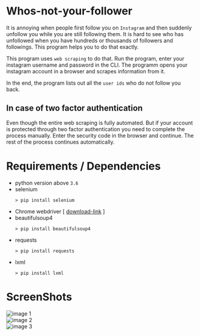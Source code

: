 # Whos-not-your-follower

It is annoying when people first follow you on ```Instagram``` and then suddenly unfollow you while you are still following them. It is hard to see who has unfollowed when you have hundreds or thousands of followers and followings. This program helps you to do that exactly.  

This program uses ```web scraping``` to do that. Run the program, enter your instagram username and password in the CLI. The programm opens your instagram account in a browser and scrapes information from it.  

In the end, the program lists out all the ```user ids``` who do not follow you back.

## In case of two factor authentication
Even though the entire web scraping is fully automated. But if your account is protected through two factor authentication you need to complete the process manually. Enter the security code in the browser and continue. The rest of the process continues automatically.


# Requirements / Dependencies
* python version above ```3.6```
* selenium
  ```
  > pip install selenium
  ```
* Chrome webdriver [ [download-link](https://chromedriver.chromium.org/) ]
* beautifulsoup4
  ```
  > pip install beautifulsoup4
  ```
* requests
  ```
  > pip install requests
  ```
* lxml
  ```
  > pip install lxml
  ```
  
# ScreenShots
![image 1](https://i.imgur.com/jg5SL8u.png)  
![image 2](https://i.imgur.com/fBr80Vz.png)  
![image 3](https://i.imgur.com/b51XvZo.png)
